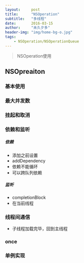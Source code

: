 ```yaml
---
layout:     post
title:      "NSOperation"
subtitle:   "多线程"
date:       2016-03-15
author:     "未久夕多"
header-img: "img/home-bg-o.jpg"
tags:
    - NSOperation/NSOperationQueue
---
```


> NSOperation使用

## NSOpreaiton

### 基本使用

### 最大并发数

### 挂起和取消

### 依赖和监听

##### 依赖
* 添加之前设置
* addDependency
* 依赖不能循环
* 可以跨队列依赖 

##### 监听
* completionBlock
* 在当前线程


### 线程间通信
* 子线程加载完毕，回到主线程

### once

### 单例实现

### 






























### 